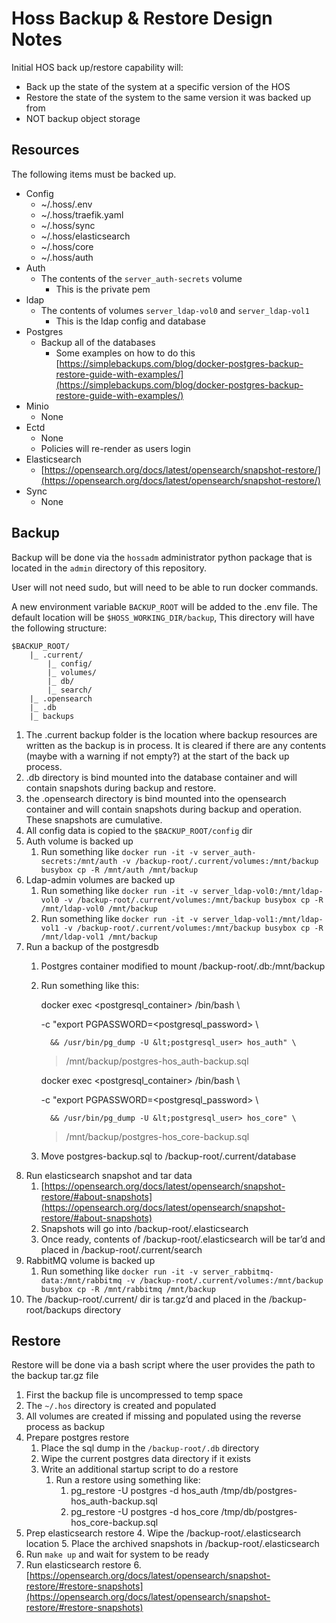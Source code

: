 # Hoss Backup & Restore Design Notes

Initial HOS back up/restore capability will:
* Back up the state of the system at a specific version of the HOS
* Restore the state of the system to the same version it was backed up from
* NOT backup object storage


## Resources

The following items must be backed up.

* Config
    * ~/.hoss/.env
    * ~/.hoss/traefik.yaml
    * ~/.hoss/sync
    * ~/.hoss/elasticsearch
    * ~/.hoss/core
    * ~/.hoss/auth
* Auth
    * The contents of the `server_auth-secrets` volume
        * This is the private pem
* ldap
    * The contents of volumes `server_ldap-vol0` and `server_ldap-vol1`
        * This is the ldap config and database
* Postgres
    * Backup all of the databases
        * Some examples on how to do this [https://simplebackups.com/blog/docker-postgres-backup-restore-guide-with-examples/](https://simplebackups.com/blog/docker-postgres-backup-restore-guide-with-examples/)
* Minio
    * None
* Ectd
    * None
    * Policies will re-render as users login
* Elasticsearch
    * [https://opensearch.org/docs/latest/opensearch/snapshot-restore/](https://opensearch.org/docs/latest/opensearch/snapshot-restore/)
* Sync
    * None

## Backup

Backup will be done via the `hossadm` administrator python package that is located in the `admin` directory of this repository.

User will not need sudo, but will need to be able to run docker commands.

A new environment variable `BACKUP_ROOT` will be added to the .env file. The default location will be `$HOSS_WORKING_DIR/backup`, This directory will have the following structure:

```
$BACKUP_ROOT/
    |_ .current/
        |_ config/
        |_ volumes/
        |_ db/
        |_ search/
    |_ .opensearch
    |_ .db
    |_ backups

```

1. The .current backup folder is the location where backup resources are written as the backup is in process. It is cleared if there are any contents (maybe with a warning if not empty?) at the start of the back up process.
2. .db directory is bind mounted into the database container and will contain snapshots during backup and restore.
3. the .opensearch directory is bind mounted into the opensearch container and will contain snapshots during backup and operation. These snapshots are cumulative.
4. All config data is copied to the `$BACKUP_ROOT/config` dir
5. Auth volume is backed up
    1. Run something like `docker run -it -v server_auth-secrets:/mnt/auth -v /backup-root/.current/volumes:/mnt/backup busybox cp -R /mnt/auth /mnt/backup`
6. Ldap-admin volumes are backed up
    1. Run something like `docker run -it -v server_ldap-vol0:/mnt/ldap-vol0 -v /backup-root/.current/volumes:/mnt/backup busybox cp -R /mnt/ldap-vol0 /mnt/backup`
    2. Run something like `docker run -it -v server_ldap-vol1:/mnt/ldap-vol1 -v /backup-root/.current/volumes:/mnt/backup busybox cp -R /mnt/ldap-vol1 /mnt/backup`
7. Run a backup of the postgresdb
    1. Postgres container modified to mount /backup-root/.db:/mnt/backup
    2. Run something like this: 

        docker exec &lt;postgresql_container> /bin/bash \


         -c "export PGPASSWORD=&lt;postgresql_password> \


             && /usr/bin/pg_dump -U &lt;postgresql_user> hos_auth" \


          > /mnt/backup/postgres-hos_auth-backup.sql


        docker exec &lt;postgresql_container> /bin/bash \


         -c "export PGPASSWORD=&lt;postgresql_password> \


             && /usr/bin/pg_dump -U &lt;postgresql_user> hos_core" \


          > /mnt/backup/postgres-hos_core-backup.sql

    3. Move postgres-backup.sql to /backup-root/.current/database
8. Run elasticsearch snapshot and tar data
    1. [https://opensearch.org/docs/latest/opensearch/snapshot-restore/#about-snapshots](https://opensearch.org/docs/latest/opensearch/snapshot-restore/#about-snapshots)
    2. Snapshots will go into /backup-root/.elasticsearch
    3. Once ready, contents of /backup-root/.elasticsearch will be tar’d and placed in /backup-root/.current/search
9. RabbitMQ volume is backed up
    1.  Run something like `docker run -it -v server_rabbitmq-data:/mnt/rabbitmq -v /backup-root/.current/volumes:/mnt/backup busybox cp -R /mnt/rabbitmq /mnt/backup`
10. The /backup-root/.current/ dir is tar.gz’d and placed in the /backup-root/backups directory


## Restore

Restore will be done via a bash script where the user provides the path to the backup tar.gz file



1. First the backup file is uncompressed to temp space
2. The `~/.hos` directory is created and populated
3. All volumes are created if missing and populated using the reverse process as backup
4. Prepare postgres restore
    1. Place the sql dump in the `/backup-root/.db` directory
    2. Wipe the current postgres data directory if it exists
    3. Write an additional startup script to do a restore
        1. Run a restore using something like:
            1. pg_restore -U postgres -d hos_auth /tmp/db/postgres-hos_auth-backup.sql
            2. pg_restore -U postgres -d hos_core /tmp/db/postgres-hos_core-backup.sql
5. Prep elasticsearch restore
    4. Wipe the /backup-root/.elasticsearch location
    5. Place the archived snapshots in /backup-root/.elasticsearch
6. Run `make up` and wait for system to be ready
7. Run elasticsearch restore
    6. [https://opensearch.org/docs/latest/opensearch/snapshot-restore/#restore-snapshots](https://opensearch.org/docs/latest/opensearch/snapshot-restore/#restore-snapshots)